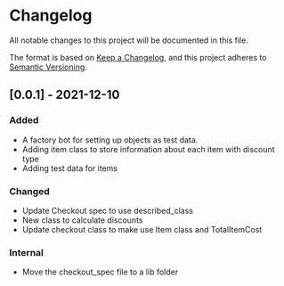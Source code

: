 # Changelog
All notable changes to this project will be documented in this file.

The format is based on [Keep a Changelog](https://keepachangelog.com/en/1.0.0/),
and this project adheres to [Semantic Versioning](https://semver.org/spec/v2.0.0.html).

## [0.0.1] - 2021-12-10
### Added
- A factory bot for setting up objects as test data.
- Adding item class to store information about each item with discount type
- Adding test data for items

### Changed
- Update Checkout spec to use described_class
- New class to calculate discounts 
- Update checkout class to make use Item class and TotalItemCost

### Internal
- Move the checkout_spec file to a lib folder

